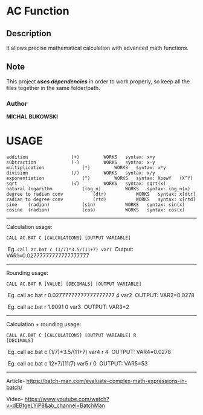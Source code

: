 # AC Function 
## Description
It allows precise mathematical calculation with advanced math functions.

## Note
This project ***uses dependencies*** in order to work properly, so keep all the files together in the same folder/path.

### Author
**MICHAL BUKOWSKI**

# USAGE

	addition 				(+)			WORKS	syntax: x+y
	subtraction				(-)			WORKS	syntax: x-y
	multiplication				(*)			WORKS	syntax: x*y
	division				(/)			WORKS	syntax: x/y
	exponentiation				(^)			WORKS	syntax: XpowY	(X^Y)
	sqrt					(√)			WORKS	syntax: sqrt(x)
	natural logarithm			(log_n)			WORKS	syntax: log_n(x)
	degree to radian conv			(dtr)			WORKS	syntax: x[dtr]
	radian to degree conv			(rtd)			WORKS	syntax: x[rtd]
	sine 	(radian)			(sin)			WORKS	syntax: sin(x)
	cosine	(radian)			(cos)			WORKS	syntax: cos(x)




-------------------------------------------
Calculation usage:

<code>CALL AC.BAT C [CALCULATIONS] [OUTPUT VARIABLE]</code>

​	Eg. `call ac.bat c (1/7)*3.5/(11+7) var1`
​	Output: VAR1=0.02777777777777777777


-------------------------------------------
Rounding usage:

<code>CALL AC.BAT R [VALUE] [DECIMALS] [OUTPUT VARIABLE]</code>

​	Eg. call ac.bat r 0.02777777777777777777 4 var2
​	OUTPUT: VAR2=0.0278

​	Eg. call ac.bat r 1.9091 0 var3
​	OUTPUT: VAR3=2

-------------------------------------------
Calculation + rounding usage:

<code>CALL AC.BAT C [CALCULATIONS] [OUTPUT VARIABLE] R [DECIMALS]</code>

​	Eg. call ac.bat c (1/7)*3.5/(11+7) var4 r 4
​	OUTPUT: VAR4=0.0278

​	Eg. call ac.bat c 12*7/(11/7) var5 r 0
​	OUTPUT: VAR5=53

--------------------------------------------
Article- https://batch-man.com/evaluate-complex-math-expressions-in-batch/

Video- https://www.youtube.com/watch?v=dEBtgeLYiP8&ab_channel=BatchMan
